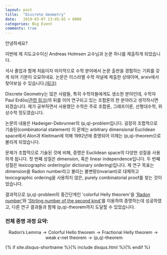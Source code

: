 ```yaml
---
layout: post
title:  "Discrete Geometry"
date:   2019-03-07 13:45:45 + 0000
categories: Big Event
comments: true
---
```


안녕하세요?

이번에 제 지도교수이신 Andreas Holmsen 교수님과 논문 하나를 제출하게 되었습니다.

석사 졸업과 함께 처음이자 마지막으로 수학 분야에서 논문 출판을 경험하는 기회를 갖게 되어 기분이 오묘하네요. 논문은 이스라엘 수학 저널에 제출한 상태이며, arxiv에서 찾아보실 수 있습니다.[(링크)][arxiv]

Discrete Geometry는 많은 사람들, 특히 수학자들에게도 생소한 분야인데, 수학자 Paul Erdős[(관련 링크)][Erdos]의 뒤를 이어 연구되고 있는 조합론의 한 분야라고 생각하시면 되겠습니다. 제가 공부하면서 사용했던 수학은 주로 조합론, 그래프이론, 선형대수학, 위상수학 정도였습니다.

논문의 내용은 Hadwiger-Debrunner의 (p,q)-problem입니다. 굉장히 조합적으로 기술된(combinatorial statement) 이 문제는 arbitrary dimensional Euclidean space에서 Alon과 Kleitman에 의해 1992년에 증명되어 이제는 (p,q)-theorem으로 불리게 되었습니다.

문제가 조합적으로 기술된 것에 비해, 증명은 Euclidean space의 다양한 성질을 사용하게 됩니다. 첫 번째 성질은 dimension, 혹은 linear independence입니다. 두 번째 성질은 lexicographic ordering(or dictionary ordering)입니다. 제 연구 목표는 dimension을 Radon number라고 불리는 불변량(invariant)로 대체하고 lexicographic ordering을 사용하지 않은, purely combinatorial proof를 찾는 것이었습니다.

결과적으로 (p,q)-problem의 중간단계인 'colorful Helly theorem'을 ['Radon number'][Radon]와 ['Stirling number of the second kind'][Stirling]를 이용하여 증명하는데 성공하였고, 다른 연구 결과들과 함께 (p,q)-theorem까지 도달할 수 있었습니다.

### 전체 증명 과정 요약:

$$
\text{Radon's Lemma} \rightarrow \text{Colorful Hello theorem} \rightarrow \text{Fractional Helly theorem} \rightarrow \text{weak }\epsilon\text{-net theorem} \rightarrow \text{(p,q)-theorem}
$$

[arxiv]: https://arxiv.org/abs/1903.01068
[Erdos]: https://en.wikipedia.org/wiki/Paul_Erd%C5%91s
[Radon]: https://en.wikipedia.org/wiki/Radon%27s_theorem
[Stirling]: https://en.wikipedia.org/wiki/Stirling_numbers_of_the_second_kind

{% if site.disqus-shortname %}{% include disqus.html %}{% endif %}
